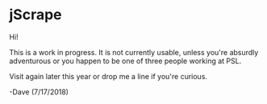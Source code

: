 # jScrape

Hi!

This is a work in progress. It is not currently usable, unless you're absurdly adventurous or you happen to be one of three people working at PSL.

Visit again later this year or drop me a line if you're curious.

-Dave (7/17/2018)
